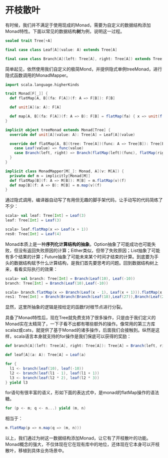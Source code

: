 # 开枝散叶

有时候，我们并不满足于使用现成的Monad，需要为自定义的数据结构添加Monad特性。下面以常见的数据结构**树**为例，说明这一过程。
```scala
sealed trait Tree[+A]

final case class Leaf[A](value: A) extends Tree[A]

final case class Branch[A](left: Tree[A], right: Tree[A]) extends Tree[A]
```
简单起见，依然使用我们自定义的极简Mond，并提供隐式单例treeMonad，进行隐式函数调用的MonadMapper。
```scala
import scala.language.higherKinds

trait Monad[F[_]] {
  def flatMap[A, B](fa: F[A])(f: A => F[B]): F[B]

  def unit[A](a: A): F[A]

  def map[A, B](fa: F[A])(f: A => B): F[B] = flatMap(fa) { x => unit(f(x)) }
}

implicit object treeMonad extends Monad[Tree] {
  override def unit[A](value: A): Tree[A] = Leaf[A](value)

  override def flatMap[A, B](tree: Tree[A])(func: A => Tree[B]): Tree[B] = tree match {
    case Leaf(value) => func(value)
    case Branch(left, right) => Branch(flatMap(left)(func), flatMap(right)(func))
  }
}

implicit class MonadMapper[M[_]: Monad, A](v: M[A]) {
  private def m = implicitly[Monad[M]]
  def flatMap[B](f: A => M[B]): M[B] = m.flatMap(v)(f)
  def map[B](f: A => B): M[B] = m.map(v)(f)
}

```
通过隐式调用，编译器自动写了有用但无趣的脚手架代码，让手动写的代码简练了不少：
```scala
scala> val leaf: Tree[Int] = Leaf(3)
leaf: Tree[Int] = Leaf(3)

scala> leaf.flatMap(x => Leaf(x + 1))
res0: Tree[Int] = Leaf(4)
```

Monad本质上是一种**序列化计算结构的抽象**。Option抽象了可能成功也可能失败，但没有返回失败原因的计算；Either类似，但带了失败原因；List抽象了可能有多个结果的计算；Future抽象了可能未来某个时间才结束的计算。到底要为手头的数据结构赋予什么计算结构，是我们首先要思考的问题。回到数据结构树上来，看看实际执行的效果：
```scala
scala> val branch: Tree[Int] = Branch(Leaf(10), Leaf(-10))
branch: Tree[Int] = Branch(Leaf(10),Leaf(-10))

scala> branch.flatMap(x => Branch(Leaf(x - 1), Leaf(x + 1))).flatMap(x => Branch(Leaf(x * 2), Leaf(x * 3)))
res1: Tree[Int] = Branch(Branch(Branch(Leaf(18),Leaf(27)),Branch(Leaf(22),Leaf(33))),Branch(Branch(Leaf(-22),Leaf(-33)),Branch(Leaf(-18),Leaf(-27))))
```

显然，这里所抽象的逻辑是按给定的函数f对根节点进行分裂。

具备了Monad特性后，现在Tree就免费支持了很多操作，只是由于我们定义的Monad实在太精简了，一下子看不出都有哪些额外的操作。像常用的第三方库scalaz或cats，就提供了基于Monad的诸多操作，后面我们会接触到。纵然是这样，scala语言本身就支持的for操作是我们保底可以获得的奖励：
```scala
def branch[A](left: Tree[A], right: Tree[A]): Tree[A] = Branch(left, right)

def leaf[A](a: A): Tree[A] = Leaf(a)

for {
  l1 <- branch(leaf(10), leaf(-10))
  l2 <- branch(leaf(l1 - 1), leaf(l1 + 1))
  l3 <- branch(leaf(l2 * 2), leaf(l2 * 3))
} yield l3
```

for语句有很丰富的语义，形如下面的表达式中，是monad的flatMap操作的语法糖。
```scala
for (p <- m; q <- n...) yield (m, n)
```
相当于：
```scala
m.flatMap(p => n.map(q => (m, n)))
```

以上，我们通过为树这一数据结构添加Monad，让它有了开枝散叶的功能。Monad概念的强大，不仅体现在它在现有库中的地位，还体现在它本身可以开枝散叶，移植到具体业务场景中。
